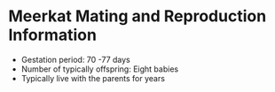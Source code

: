 # Meerkat Mating and Reproduction Information

+ Gestation period: 70 -77 days
+ Number of typically offspring: Eight babies
+ Typically live with the parents for years